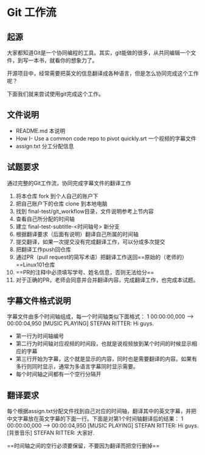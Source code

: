 # Git 工作流

## 起源
大家都知道Git是一个协同编程的工具。其实，git能做的很多，从共同编辑一个文件，到写一本书，就看你的想象力了。

开源项目中，经常需要把英文的信息翻译成各种语言，但是怎么协同完成这个工作呢？

下面我们就来尝试使用git完成这个工作。

## 文件说明
+ README.md 本说明
+ How I- Use a common code repo to pivot quickly.srt 一个视频的字幕文件
+ assign.txt 分工分配信息

## 试题要求
通过完整的Git工作流，协同完成字幕文件的翻译工作

1.  将本仓库 fork 到个人自己的账户下
2. 把自己账户下的仓库 clone 到本地电脑
3. 找到 final-test/git_workflow目录，文件说明参考上节内容
3. 查看自己所分配的时间轴
4. 建立 final-test-subtitle-<时间轴号> 新分支
4. 根据翻译要求（后面有说明）翻译自己所属的时间轴
5. 提交翻译，如果一次提交没有完成翻译工作，可以分成多次提交
6. 把翻译工作push回仓库
7. 通过PR（pull request的简写术语）把翻译工作送回==原始的（老师的）==Linux101仓库
8. ==PR的注释中必须填写学号、姓名信息，否则无法给分==
8. 对于正确的PR，老师会同意并合并翻译内容，完成翻译工作，也完成本试题。


## 字幕文件格式说明
字幕文件由多个时间轴组成，每一个时间轴类似下面格式：
	1
	00:00:00,000 --> 00:00:04,950
	[MUSIC PLAYING]  STEFAN RITTER: Hi guys.

* 第一行为时间轴编号
* 第二行为时间轴对应视频的时间段，也就是说视频放到某个时间的时候显示相应的字幕
* 第三行开始为字幕，这个就是显示的内容，同时也是需要翻译的内容。如果有多行则同时显示，通常为多语言字幕同时显示需要。
* 每个时间轴之间都有一个空行分隔开

## 翻译要求
每个根据assign.txt分配文件找到自己对应的时间轴，翻译其中的英文字幕，并把中文字幕放在英文字幕的下面一行。下面是对第1个时间轴翻译后的结果：
	1
	00:00:00,000 --> 00:00:04,950
	[MUSIC PLAYING]  STEFAN RITTER: Hi guys.
	[背景音乐]  STEFAN RITTER: 大家好.

==时间轴之间的空行必须要保留，不要因为翻译而把空行删掉==

 
